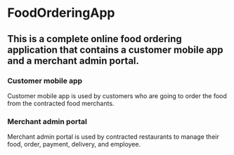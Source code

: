 # FoodOrderingApp

## This is a complete online food ordering application that contains a customer mobile app and a merchant admin portal.

### Customer mobile app
Customer mobile app is used by customers who are going to order the food from the contracted food merchants.

### Merchant admin portal
Merchant admin portal is used by contracted restaurants to manage their food, order, payment, delivery, and employee.
